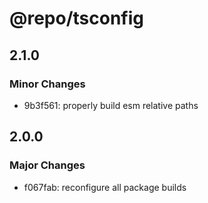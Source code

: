 # @repo/tsconfig

## 2.1.0

### Minor Changes

- 9b3f561: properly build esm relative paths

## 2.0.0

### Major Changes

- f067fab: reconfigure all package builds
